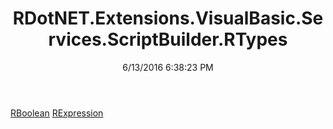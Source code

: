 ﻿---
title: RDotNET.Extensions.VisualBasic.Services.ScriptBuilder.RTypes
date: 6/13/2016 6:38:23 PM
---

[RBoolean](T-RDotNET.Extensions.VisualBasic.Services.ScriptBuilder.RTypes.RBoolean.html)
[RExpression](T-RDotNET.Extensions.VisualBasic.Services.ScriptBuilder.RTypes.RExpression.html)
